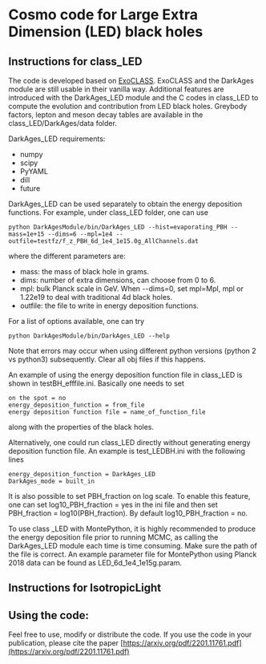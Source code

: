 # Cosmo code for Large Extra Dimension (LED) black holes

## Instructions for class_LED

The code is developed based on [ExoCLASS](https://github.com/lesgourg/class_public/tree/ExoCLASS). ExoCLASS and the DarkAges module are still usable in their vanilla way. Additional features are introduced with the DarkAges_LED module and the C codes in class_LED to compute the evolution and contribution from LED black holes. Greybody factors, lepton and meson decay tables are available in the class_LED/DarkAges/data folder.

DarkAges_LED requirements:
- numpy
- scipy
- PyYAML
- dill
- future

DarkAges_LED can be used separately to obtain the energy deposition functions. For example, under class_LED folder, one can use
```
python DarkAgesModule/bin/DarkAges_LED --hist=evaporating_PBH --mass=1e+15 --dims=6 --mpl=1e4 --outfile=testfz/f_z_PBH_6d_1e4_1e15.0g_AllChannels.dat
```
where the different parameters are:
- mass: the mass of black hole in grams.
- dims: number of extra dimensions, can choose from 0 to 6.
- mpl: bulk Planck scale in GeV. When --dims=0, set mpl=Mpl, mpl or 1.22e19 to deal with traditional 4d black holes.
- outfile: the file to write in energy deposition functions.

For a list of options available, one can try
```
python DarkAgesModule/bin/DarkAges_LED --help
```
Note that errors may occur when using different python versions (python 2 vs python3) subsequently. Clear all obj files if this happens.

An example of using the energy deposition function file in class_LED is shown in testBH_efffile.ini. Basically one needs to set
```
on the spot = no
energy_deposition_function = from_file
energy deposition function file = name_of_function_file
```
along with the properties of the black holes.

Alternatively, one could run class_LED directly without generating energy deposition function file. An example is test_LEDBH.ini with the following lines
```
energy_deposition_function = DarkAges_LED
DarkAges_mode = built_in
```

It is also possible to set PBH_fraction on log scale. To enable this feature, one can set log10_PBH_fraction = yes in the ini file and then set PBH_fraction = log10(PBH_fraction). By default log10_PBH_fraction = no.

To use class _LED with MontePython, it is highly recommended to produce the energy deposition file prior to running MCMC, as calling the DarkAges_LED module each time is time consuming. Make sure the path of the file is correct. An example parameter file for MontePython using Planck 2018 data can be found as LED_6d_1e4_1e15g.param.

## Instructions for IsotropicLight

## Using the code:

Feel free to use, modify or distribute the code. If you use the code in your publication, please cite the paper [https://arxiv.org/pdf/2201.11761.pdf](https://arxiv.org/pdf/2201.11761.pdf)
